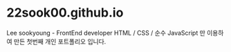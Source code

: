 # 22sook00.github.io

Lee sookyoung - FrontEnd developer
HTML / CSS / 순수 JavaScript 만 이용하여 만든 첫번째 개인 포트폴리오 입니다.
